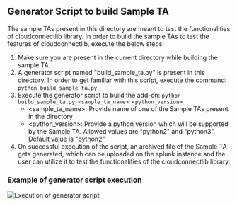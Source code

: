 ## Generator Script to build Sample TA
The sample TAs present in this directory are meant to test the functionalities of cloudconnectlib library. In order to build the sample TAs to test the features of cloudconnectlib, execute the below steps:
1. Make sure you are present in the current directory while building the sample TA.
2. A generator script named "build_sample_ta.py" is present in this directory. In order to get familiar with this script, execute the command: `python build_sample_ta.py`
3. Execute the generator script to build the add-on: `python build_sample_ta.py <sample_ta_name> <python_version>`
   - <sample_ta_name>: Provide name of one of the Sample TAs present in the directory
   - <python_version>: Provide a python version which will be supported by the Sample TA. Allowed values are "python2" and "python3". Default value is "python2"
4. On successful execution of the script, an archived file of the Sample TA gets generated, which can be uploaded on the splunk instance and the user can utilize it to test the functionalities of the cloudconnectlib library.

### Example of generator script execution
![Execution of generator script](https://git.splunk.com/projects/SOLN/repos/cloud-connect-engine/browse/test/functional/sample_ta/generator_script_working.PNG?at=feature/ADDON-23978-cloudconnectlib-enhance-the-test-cases)
